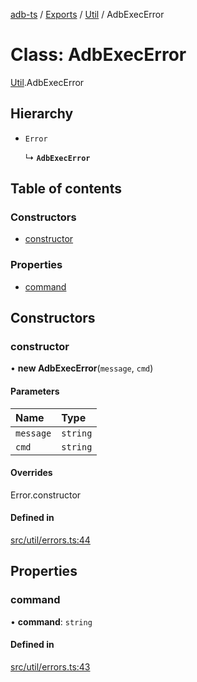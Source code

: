 [adb-ts](../README.md) / [Exports](../modules.md) / [Util](../modules/Util.md) / AdbExecError

# Class: AdbExecError

[Util](../modules/Util.md).AdbExecError

## Hierarchy

-   `Error`

    ↳ **`AdbExecError`**

## Table of contents

### Constructors

-   [constructor](Util.AdbExecError.md#constructor)

### Properties

-   [command](Util.AdbExecError.md#command)

## Constructors

### constructor

• **new AdbExecError**(`message`, `cmd`)

#### Parameters

| Name      | Type     |
| :-------- | :------- |
| `message` | `string` |
| `cmd`     | `string` |

#### Overrides

Error.constructor

#### Defined in

[src/util/errors.ts:44](https://github.com/Maaaartin/adb-ts/blob/5393493/src/util/errors.ts#L44)

## Properties

### command

• **command**: `string`

#### Defined in

[src/util/errors.ts:43](https://github.com/Maaaartin/adb-ts/blob/5393493/src/util/errors.ts#L43)
